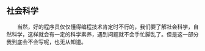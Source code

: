 ## 社会科学

&emsp;&emsp;当然，好的程序员仅仅懂得编程技术肯定时不行的，我们要了解社会科学，自然科学，这样就会有一定的科学素养，遇到问题就不会手忙脚乱了。但是这一部分我到底会不会写呢，也无从知道。